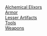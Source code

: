 [Alchemical Elixors](https://skroxiousdm.github.io/SkroxiousDM/5.Equipment/Alchemical%20Elixirs) <br>
[Armor](https://skroxiousdm.github.io/SkroxiousDM/5.Equipment/Armor) <br>
[Lesser Artifacts](https://skroxiousdm.github.io/SkroxiousDM/5.Equipment/Lesser%20Artifacts) <br>
[Tools](https://skroxiousdm.github.io/SkroxiousDM/5.Equipment/Tools) <br>
[Weapons](https://skroxiousdm.github.io/SkroxiousDM/5.Equipment/Weapons) <br>

